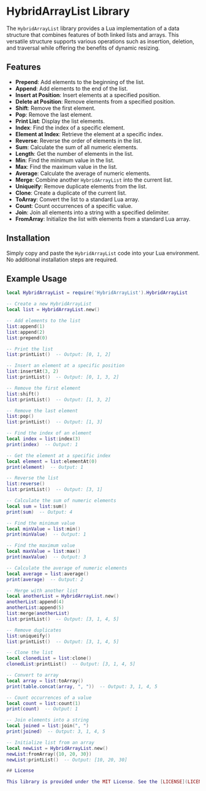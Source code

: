 # HybridArrayList Library

The `HybridArrayList` library provides a Lua implementation of a data structure that combines features of both linked lists and arrays. This versatile structure supports various operations such as insertion, deletion, and traversal while offering the benefits of dynamic resizing.

## Features

- **Prepend**: Add elements to the beginning of the list.
- **Append**: Add elements to the end of the list.
- **Insert at Position**: Insert elements at a specified position.
- **Delete at Position**: Remove elements from a specified position.
- **Shift**: Remove the first element.
- **Pop**: Remove the last element.
- **Print List**: Display the list elements.
- **Index**: Find the index of a specific element.
- **Element at Index**: Retrieve the element at a specific index.
- **Reverse**: Reverse the order of elements in the list.
- **Sum**: Calculate the sum of all numeric elements.
- **Length**: Get the number of elements in the list.
- **Min**: Find the minimum value in the list.
- **Max**: Find the maximum value in the list.
- **Average**: Calculate the average of numeric elements.
- **Merge**: Combine another `HybridArrayList` into the current list.
- **Uniqueify**: Remove duplicate elements from the list.
- **Clone**: Create a duplicate of the current list.
- **ToArray**: Convert the list to a standard Lua array.
- **Count**: Count occurrences of a specific value.
- **Join**: Join all elements into a string with a specified delimiter.
- **FromArray**: Initialize the list with elements from a standard Lua array.

## Installation

Simply copy and paste the `HybridArrayList` code into your Lua environment. No additional installation steps are required.

## Example Usage

```lua
local HybridArrayList = require('HybridArrayList').HybridArrayList

-- Create a new HybridArrayList
local list = HybridArrayList.new()

-- Add elements to the list
list:append(1)
list:append(2)
list:prepend(0)

-- Print the list
list:printList()  -- Output: [0, 1, 2]

-- Insert an element at a specific position
list:insertAt(3, 2)
list:printList()  -- Output: [0, 1, 3, 2]

-- Remove the first element
list:shift()
list:printList()  -- Output: [1, 3, 2]

-- Remove the last element
list:pop()
list:printList()  -- Output: [1, 3]

-- Find the index of an element
local index = list:index(3)
print(index)  -- Output: 1

-- Get the element at a specific index
local element = list:elementAt(0)
print(element)  -- Output: 1

-- Reverse the list
list:reverse()
list:printList()  -- Output: [3, 1]

-- Calculate the sum of numeric elements
local sum = list:sum()
print(sum)  -- Output: 4

-- Find the minimum value
local minValue = list:min()
print(minValue)  -- Output: 1

-- Find the maximum value
local maxValue = list:max()
print(maxValue)  -- Output: 3

-- Calculate the average of numeric elements
local average = list:average()
print(average)  -- Output: 2

-- Merge with another list
local anotherList = HybridArrayList.new()
anotherList:append(4)
anotherList:append(5)
list:merge(anotherList)
list:printList()  -- Output: [3, 1, 4, 5]

-- Remove duplicates
list:uniqueify()
list:printList()  -- Output: [3, 1, 4, 5]

-- Clone the list
local clonedList = list:clone()
clonedList:printList()  -- Output: [3, 1, 4, 5]

-- Convert to array
local array = list:toArray()
print(table.concat(array, ", "))  -- Output: 3, 1, 4, 5

-- Count occurrences of a value
local count = list:count(1)
print(count)  -- Output: 1

-- Join elements into a string
local joined = list:join(", ")
print(joined)  -- Output: 3, 1, 4, 5

-- Initialize list from an array
local newList = HybridArrayList.new()
newList:fromArray({10, 20, 30})
newList:printList()  -- Output: [10, 20, 30]

## License

This library is provided under the MIT License. See the [LICENSE](LICENSE) file for more information.


